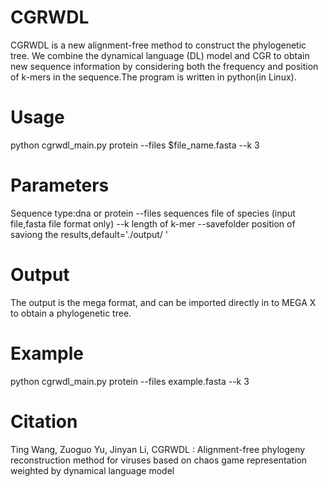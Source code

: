 # CGRWDL
CGRWDL is a new alignment-free method to construct the phylogenetic tree. We combine the dynamical language (DL) model and CGR to obtain new sequence information by considering both the frequency and position of k-mers in the sequence.The program is written in python(in Linux).
# Usage
python cgrwdl_main.py protein --files $file_name.fasta --k 3
# Parameters
Sequence type:dna or protein
--files sequences file of species (input file,fasta file format only)
--k  length of k-mer
--savefolder position of saviong the results,default='./output/ '
# Output
The output is the mega format, and can be imported directly in to MEGA X to obtain a phylogenetic tree.
# Example
python cgrwdl_main.py protein --files example.fasta --k 3
# Citation
Ting Wang, Zuoguo Yu, Jinyan Li, CGRWDL : Alignment-free phylogeny reconstruction method for viruses based on chaos game representation weighted by dynamical language model
